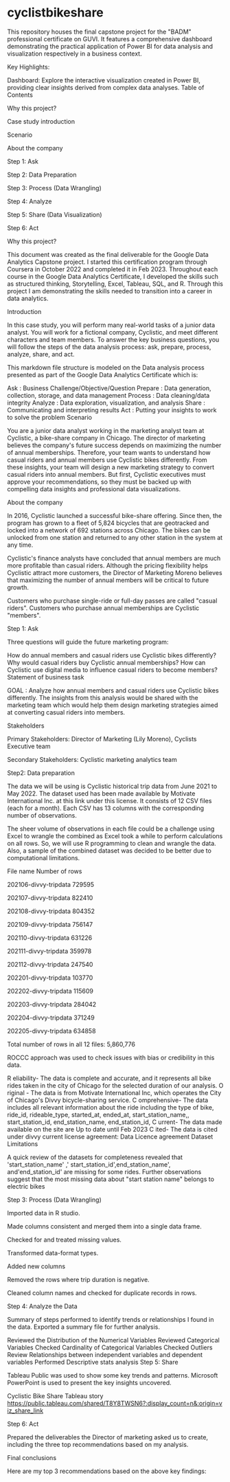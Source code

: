 # cyclistbikeshare
This repository houses the final capstone project for the "BADM" professional certificate on GUVI. It features a comprehensive dashboard demonstrating the practical application of Power BI for data analysis and visualization respectively in a business context.

Key Highlights:

Dashboard: Explore the interactive visualization created in Power BI, providing clear insights derived from complex data analyses.
Table of Contents

Why this project?

Case study introduction

Scenario

About the company

Step 1: Ask

Step 2: Data Preparation

Step 3: Process (Data Wrangling)

Step 4: Analyze

Step 5: Share (Data Visualization)

Step 6: Act

Why this project?

This document was created as the final deliverable for the Google Data Analytics Capstone project. I started this certification program through Coursera in October 2022 and completed it in Feb 2023. Throughout each course in the Google Data Analytics Certificate, I developed the skills such as structured thinking, Storytelling, Excel, Tableau, SQL, and R. Through this project I am demonstrating the skills needed to transition into a career in data analytics.

Introduction

In this case study, you will perform many real-world tasks of a junior data analyst. You will work for a fictional company, Cyclistic, and meet different characters and team members. To answer the key business questions, you will follow the steps of the data analysis process: ask, prepare, process, analyze, share, and act.

This markdown file structure is modeled on the Data analysis process presented as part of the Google Data Analytics Certificate which is:

Ask : Business Challenge/Objective/Question
Prepare : Data generation, collection, storage, and data management
Process : Data cleaning/data integrity
Analyze : Data exploration, visualization, and analysis
Share : Communicating and interpreting results
Act : Putting your insights to work to solve the problem
Scenario

You are a junior data analyst working in the marketing analyst team at Cyclistic, a bike-share company in Chicago. The director of marketing believes the company's future success depends on maximizing the number of annual memberships. Therefore, your team wants to understand how casual riders and annual members use Cyclistic bikes differently. From these insights, your team will design a new marketing strategy to convert casual riders into annual members. But first, Cyclistic executives must approve your recommendations, so they must be backed up with compelling data insights and professional data visualizations.

About the company

In 2016, Cyclistic launched a successful bike-share offering. Since then, the program has grown to a fleet of 5,824 bicycles that are geotracked and locked into a network of 692 stations across Chicago. The bikes can be unlocked from one station and returned to any other station in the system at any time.

Cyclistic's finance analysts have concluded that annual members are much more profitable than casual riders. Although the pricing flexibility helps Cyclistic attract more customers, the Director of Marketing Moreno believes that maximizing the number of annual members will be critical to future growth.

Customers who purchase single-ride or full-day passes are called "casual riders". Customers who purchase annual memberships are Cyclistic "members".

Step 1: Ask

Three questions will guide the future marketing program:

How do annual members and casual riders use Cyclistic bikes differently?
Why would casual riders buy Cyclistic annual memberships?
How can Cyclistic use digital media to influence casual riders to become members?
Statement of business task

GOAL : Analyze how annual members and casual riders use Cyclistic bikes differently. The insights from this analysis would be shared with the marketing team which would help them design marketing strategies aimed at converting casual riders into members.

Stakeholders

Primary Stakeholders: Director of Marketing (Lily Moreno), Cyclists Executive team

Secondary Stakeholders: Cyclistic marketing analytics team

Step2: Data preparation

The data we will be using is Cyclistic historical trip data from June 2021 to May 2022. The dataset used has been made available by Motivate International Inc. at this link under this license. It consists of 12 CSV files (each for a month). Each CSV has 13 columns with the corresponding number of observations.

The sheer volume of observations in each file could be a challenge using Excel to wrangle the combined as Excel took a while to perform calculations on all rows. So, we will use R programming to clean and wrangle the data. Also, a sample of the combined dataset was decided to be better due to computational limitations.

File name Number of rows

202106-divvy-tripdata 729595

202107-divvy-tripdata 822410

202108-divvy-tripdata 804352

202109-divvy-tripdata 756147

202110-divvy-tripdata 631226

202111-divvy-tripdata 359978

202112-divvy-tripdata 247540

202201-divvy-tripdata 103770

202202-divvy-tripdata 115609

202203-divvy-tripdata 284042

202204-divvy-tripdata 371249

202205-divvy-tripdata 634858

Total number of rows in all 12 files: 5,860,776

ROCCC approach was used to check issues with bias or credibility in this data.

R eliability- The data is complete and accurate, and it represents all bike rides taken in the city of Chicago for the selected duration of our analysis.
O riginal - The data is from Motivate International Inc, which operates the City of Chicago's Divvy bicycle-sharing service.
C omprehensive- The data includes all relevant information about the ride including the type of bike, ride_id, rideable_type, started_at, ended_at, start_station_name,, start_station_id, end_station_name, end_station_id,
C urrent- The data made available on the site are Up to date until Feb 2023
C ited- The data is cited under divvy current license agreement: Data Licence agreement
Dataset Limitations

A quick review of the datasets for completeness revealed that 'start_station_name' ,' start_station_id',end_station_name', and'end_station_id' are missing for some rides. Further observations suggest that the most missing data about "start station name" belongs to electric bikes

Step 3: Process (Data Wrangling)

Imported data in R studio.

Made columns consistent and merged them into a single data frame.

Checked for and treated missing values.

Transformed data-format types.

Added new columns

Removed the rows where trip duration is negative.

Cleaned column names and checked for duplicate records in rows.

Step 4: Analyze the Data

Summary of steps performed to identify trends or relationships I found in the data. Exported a summary file for further analysis.

Reviewed the Distribution of the Numerical Variables
Reviewed Categorical Variables
Checked Cardinality of Categorical Variables
Checked Outliers
Review Relationships between independent variables and dependent variables
Performed Descriptive stats analysis
Step 5: Share

Tableau Public was used to show some key trends and patterns. Microsoft PowerPoint is used to present the key insights uncovered.

Cyclistic Bike Share Tableau story https://public.tableau.com/shared/T8Y8TWSN6?:display_count=n&:origin=viz_share_link

Step 6: Act

Prepared the deliverables the Director of marketing asked us to create, including the three top recommendations based on my analysis.

Final conclusions

Here are my top 3 recommendations based on the above key findings:

